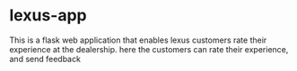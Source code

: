 # lexus-app
This is a flask web application that enables lexus customers rate their experience at the dealership.
here the customers can rate their experience, and send feedback
